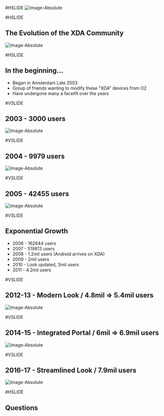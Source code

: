 #HSLIDE
![Image-Absolute](assets/xda-inverse-transparent-logo.png)

#HSLIDE

## The Evolution of the XDA Community
![Image-Absolute](assets/xda-inverse-transparent-logo.png)

#HSLIDE
## In the beginning...

- Began in Amsterdam Late 2003
- Group of friends wanting to modify these "XDA" devices from O2
- Have undergone many a facelift over the years

#VSLIDE
## 2003 - 3000 users
![Image-Absolute](assets/xda_forum_2003.png)

#VSLIDE
## 2004 - 9979 users
![Image-Absolute](assets/xda_forum_2004.png)

#VSLIDE
## 2005 - 42455 users
![Image-Absolute](assets/xda_forum_2005.png)

#VSLIDE
## Exponential Growth
- 2006 - 162644 users
- 2007 - 519813 users
- 2008 - 1.2mil users (Android arrives on XDA)
- 2009 - 2mil users
- 2010 - Look updated, 3mil users
- 2011 - 4.2mil users

#VSLIDE
## 2012-13 - Modern Look / 4.8mil => 5.4mil users
![Image-Absolute](assets/xda_forum_2012.png)

#VSLIDE
## 2014-15 - Integrated Portal / 6mil => 6.9mil users
![Image-Absolute](assets/xda_forum_2014.png)

#VSLIDE
## 2016-17 - Streamlined Look / 7.9mil users
![Image-Absolute](assets/xda_forum_2014.png)



#HSLIDE
## Questions
